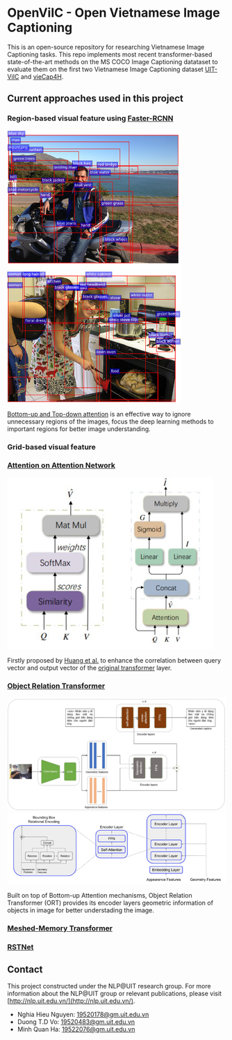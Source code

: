 OpenViIC - Open Vietnamese Image Captioning
====

This is an open-source repository for researching Vietnamese Image Captioning tasks. This repo implements most recent transformer-based state-of-the-art methods on the MS COCO Image Captioning datataset to evaluate them on the first two Vietnamese Image Captioning dataset [UIT-ViIC](https://arxiv.org/pdf/2002.00175.pdf) and [vieCap4H](https://people.cs.umu.se/sonvx/files/VieCap4H_VLSP21.pdf).

## Current approaches used in this project

### Region-based visual feature using [Faster-RCNN](https://arxiv.org/pdf/1506.01497.pdf)

![Bottom-up example 1](images/bottom_up/rcnn_example_1.png)
![Bottom-up example 1](images/bottom_up/rcnn_example_2.png)

[Bottom-up and Top-down attention](https://arxiv.org/abs/1707.07998) is an effective way to ignore unnecessary regions of the images, focus the deep learning methods to important regions for better image understanding.

### Grid-based visual feature

### [Attention on Attention Network](https://arxiv.org/pdf/1908.06954.pdf)

![Attention on Attention](images/AoA/aoa.png)

Firstly proposed by [Huang et al.](https://arxiv.org/pdf/1908.06954.pdf) to enhance the correlation between query vector and output vector of the [original transformer](https://arxiv.org/pdf/1706.03762) layer.

### [Object Relation Transformer](https://arxiv.org/pdf/1906.05963.pdf)

<img src="images/ORT/ORT.jpg" width="512">
<img src="images/ORT/geometric_attention.png" width="512">

Built on top of Bottom-up Attention mechanisms, Object Relation Transformer (ORT) provides its encoder layers geometric information of objects in image for better understading the image.

### [Meshed-Memory Transformer](https://arxiv.org/pdf/1912.08226.pdf)

### [RSTNet](https://openaccess.thecvf.com/content/CVPR2021/papers/Zhang_RSTNet_Captioning_With_Adaptive_Attention_on_Visual_and_Non-Visual_Words_CVPR_2021_paper.pdf)

## Contact
This project constructed under the NLP@UIT research group. For more information about the NLP@UIT group or relevant publications, please visit [http://nlp.uit.edu.vn/](http://nlp.uit.edu.vn/).

 - Nghia Hieu Nguyen: [19520178@gm.uit.edu.vn](mailto:19520178@gm.uit.edu.vn)
 - Duong T.D Vo: [19520483@gm.uit.edu.vn](mailto:19520483@gm.uit.edu.vn)
 - Minh Quan Ha: [19522076@gm.uit.edu.vn](mailto:19522076@gm.uit.edu.vn)